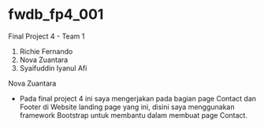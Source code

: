 # fwdb_fp4_001
Final Project 4 - Team 1

1. Richie Fernando
2. Nova Zuantara
3. Syaifuddin Iyanul Afi

Nova Zuantara
- Pada final project 4 ini saya mengerjakan pada bagian page Contact dan Footer di Website landing page yang ini, 
  disini saya menggunakan framework Bootstrap untuk membantu dalam membuat page Contact.
